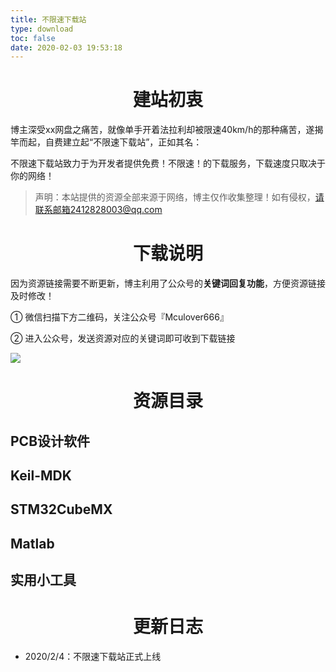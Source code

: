 ```yaml
---
title: 不限速下载站
type: download
toc: false
date: 2020-02-03 19:53:18
---
```


# <center><i class="far fa-heart fa-x"></i>  建站初衷</center>

博主深受xx网盘之痛苦，就像单手开着法拉利却被限速40km/h的那种痛苦，遂揭竿而起，自费建立起“不限速下载站”，正如其名：

不限速下载站致力于为开发者提供免费！不限速！的下载服务，下载速度只取决于你的网络！

>声明：本站提供的资源全部来源于网络，博主仅作收集整理！如有侵权，请联系邮箱2412828003@qq.com

# <center><i class="fas fa-cloud-download-alt fa-x"></i> 下载说明</center>

因为资源链接需要不断更新，博主利用了公众号的**关键词回复功能**，方便资源链接及时修改！

① 微信扫描下方二维码，关注公众号『Mculover666』

② 进入公众号，发送资源对应的关键词即可收到下载链接

![](http://mculover666.cn/image/20190814/NQqt1eRxrl1K.png?imageslim)

# <center><i class="fa-fw fas fa-book-open"></i>  资源目录</center>

## PCB设计软件


## Keil-MDK


## STM32CubeMX



## Matlab



## 实用小工具


# <center><i class="fa-fw fas fa-blog"></i> 更新日志</center>

- 2020/2/4：不限速下载站正式上线
